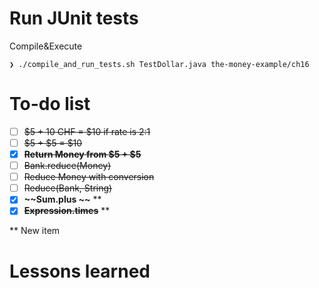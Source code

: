 # Run JUnit tests
Compile&Execute
```
❯ ./compile_and_run_tests.sh TestDollar.java the-money-example/ch16
```

# To-do list
- [ ] ~~$5 + 10 CHF = $10 if rate is 2:1~~
- [ ] ~~$5 + $5 = $10~~
- [x] **~~Return Money from $5 + $5~~**
- [ ] ~~Bank.reduce(Money)~~
- [ ] ~~Reduce Money with conversion~~
- [ ] ~~Reduce(Bank, String)~~
- [x] **~~Sum.plus ~~** **
- [x] **~~Expression.times~~** **

** New item

# Lessons learned
